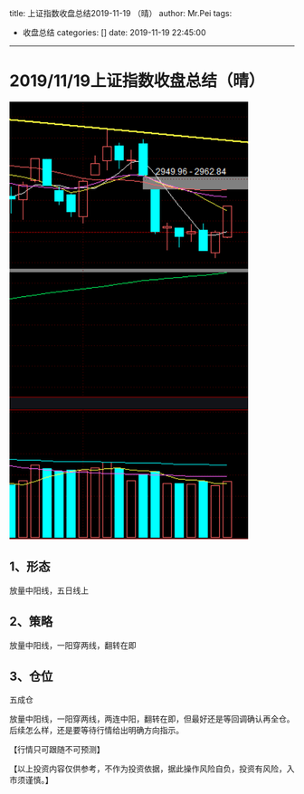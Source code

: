 title: 上证指数收盘总结2019-11-19 （晴）
author: Mr.Pei
tags:

  - 收盘总结
categories: []
date: 2019-11-19  22:45:00
---
# 2019/11/19上证指数收盘总结（晴）

![](https://github.com/Soros1990/markDownImages/blob/master/20191119223448.png?raw=true)

## 1、形态

放量中阳线，五日线上

## 2、策略

放量中阳线，一阳穿两线，翻转在即

## 3、仓位
五成仓

放量中阳线，一阳穿两线，两连中阳，翻转在即，但最好还是等回调确认再全仓。后续怎么样，还是要等待行情给出明确方向指示。

【行情只可跟随不可预测】

【以上投资内容仅供参考，不作为投资依据，据此操作风险自负，投资有风险，入市须谨慎。】